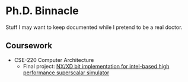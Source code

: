 # Ph.D. Binnacle
Stuff I may want to keep documented while I pretend to be a real doctor.

## Coursework
- CSE-220 Computer Architecture
  - Final project: [NX/XD bit implementation for intel-based high performance superscalar simulator](./Coursework/CSE-220%20Computer%20Architecture/Final%20project/README.md)